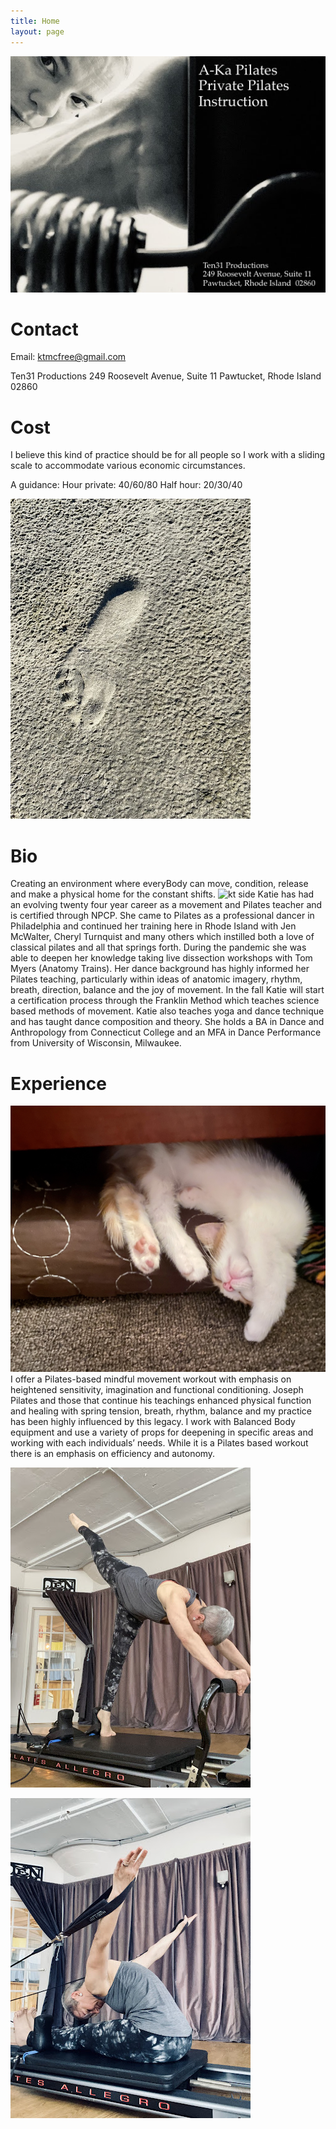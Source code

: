 ```yaml
---
title: Home
layout: page
---
```


![Head Photo](C05CD82E-53F2-4967-953E-7B42308A1B71.jpeg)

# Contact

Email: ktmcfree@gmail.com

Ten31 Productions
249 Roosevelt Avenue, Suite 11
Pawtucket, Rhode Island  02860 

# Cost
I believe this kind of practice should be for all people so I work with a sliding scale to accommodate various economic circumstances.

A guidance: 
Hour private: 40/60/80 
Half hour: 20/30/40
 
![foot print](IMG_9980.jpeg)

# Bio
Creating an environment where everyBody can move, condition, release and make a physical home for the constant shifts.
![kt side](IMG_5913.jpeg)
Katie has had an evolving twenty four year career as a movement and Pilates teacher and is certified through NPCP. She came to Pilates as a professional dancer in Philadelphia and continued her training here in Rhode Island with Jen McWalter, Cheryl Turnquist and many others which instilled both a love of classical pilates and all that springs forth. During the pandemic she was able to deepen her knowledge taking live dissection workshops with Tom Myers (Anatomy Trains). Her dance background has highly informed her Pilates teaching, particularly within ideas of anatomic imagery, rhythm, breath, direction, balance and the joy of movement. In the fall Katie will start a certification process through the Franklin Method which teaches science based methods of movement. Katie also teaches yoga and dance technique and has taught dance composition and theory. She holds a BA in Dance and Anthropology from Connecticut College and an MFA in Dance Performance from University of Wisconsin, Milwaukee.

# Experience
![cat photo](IMG-7716.jpg)
I offer a Pilates-based mindful movement workout with emphasis on heightened sensitivity, imagination and functional conditioning. Joseph Pilates and those that continue his teachings enhanced physical function and healing with spring tension, breath, rhythm, balance and my practice has been highly influenced by this legacy. I work with Balanced Body equipment and use a variety of props for deepening in specific areas and working with each individuals’ needs. While it is a Pilates based workout there is an emphasis on efficiency and autonomy.

![Standing Pose](IMG_9968.jpeg)

![Sitting Pose](IMG_9970.jpeg)
